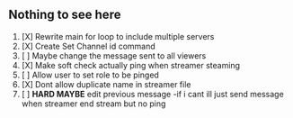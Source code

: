 ## Nothing to see here

 1. [X] Rewrite main for loop to include multiple servers
 2. [X] Create Set Channel id command
 3. [ ] Maybe change the message sent to all viewers
 4. [X] Make soft check actually ping when streamer steaming
 5. [ ] Allow user to set role to be pinged
 6. [X] Dont allow duplicate name in streamer file
 7. [ ] **HARD MAYBE** edit previous message
		-if i cant ill just send message when streamer end stream but no ping
